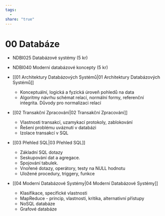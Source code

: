 ```yaml
---
tags:
  - 
share: "true"
---
```


# 00 Databáze

- NDBI025 Databázové systémy (5 kr)
- NDBI040 Moderní databázové koncepty (5 kr)

- [[01 Architektury Databázových Systémů|01 Architektury Databázových Systémů]]
	- Konceptuální, logická a fyzická úroveň pohledů na data
	- Algoritmy návrhu schémat relací, normální formy, referenční integrita. Důvody pro normalizaci relací
- [[02 Transakční Zpracování|02 Transakční Zpracování]]
	- Vlastnosti transakcí, uzamykací protokoly, zablokování
	- Řešení problému uváznutí v databázi
	- Izolace transakcí v SQL
- [[03 Přehled SQL|03 Přehled SQL]]
	- Základní SQL dotazy
	- Seskupování dat a agregace.
	- Spojování tabulek.
	- Vnořené dotazy, operátory, testy na NULL hodnotu
	- Uložené procedury, triggery, funkce
- [[04 Moderní Databázové Systémy|04 Moderní Databázové Systémy]]
	- Klasifikace, specifické vlastnosti
	- MapReduce - princip, vlastnosti, kritika, alternativní přístupy
	- NoSQL databáze
	- Grafové databáze
